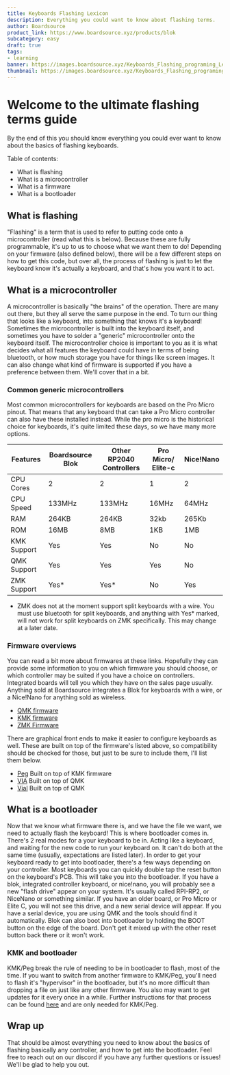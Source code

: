 ```yaml
---
title: Keyboards Flashing Lexicon
description: Everything you could want to know about flashing terms.
author: Boardsource
product_link: https://www.boardsource.xyz/products/blok
subcategory: easy
draft: true
tags: 
- learning
banner: https://images.boardsource.xyz/Keyboards_Flashing_programing_Lexicon.jpg
thumbnail: https://images.boardsource.xyz/Keyboards_Flashing_programing_Lexicon.jpg
---
```


 # Welcome to the ultimate flashing terms guide

 By the end of this you should know everything you could ever want to know about
 the basics of flashing keyboards.

 Table of contents:
 * What is flashing
 * What is a microcontroller
 * What is a firmware
 * What is a bootloader

## What is flashing

"Flashing" is a term that is used to refer to putting code onto a
microcontroller (read what this is below). Because these are fully programmable,
it's up to us to choose what we want them to do! Depending on your firmware
(also defined below), there will be a few different steps on how to get this
code, but over all, the process of flashing is just to let the keyboard know
it's actually a keyboard, and that's how you want it to act.

## What is a microcontroller

A microcontroller is basically "the brains" of the operation. There are many out
there, but they all serve the same purpose in the end. To turn our thing that
looks like a keyboard, into something that knows it's a keyboard! Sometimes the
microcontroller is built into the keyboard itself, and sometimes you have to
solder a "generic" microcontroller onto the keyboard itself. The microcontroller
choice is important to you as it is what decides what all features the keyboard
could have in terms of being bluetooth, or how much storage you have for things
like screen images. It can also change what kind of firmware is supported if you
have a preference between them. We'll cover that in a bit.

### Common generic microcontrollers

Most common microcontrollers for keyboards are based on the Pro Micro pinout.
That means that any keyboard that can take a Pro Micro controller can also have
these installed instead. While the pro micro is the historical choice for
keyboards, it's quite limited these days, so we have many more options. 

| Features    | Boardsource Blok | Other RP2040 Controllers | Pro Micro/ Elite-c | Nice!Nano |
|-------------|------------------|--------------------------|--------------------|-----------|
| CPU Cores   | 2                | 2                        | 1                  | 2         |
| CPU Speed   | 133MHz           | 133MHz                   | 16MHz              | 64MHz     |
| RAM         | 264KB            | 264KB                    | 32kb               | 265Kb     |
| ROM         | 16MB             | 8MB                      | 1KB                | 1MB       |
| KMK Support | Yes              | Yes                      | No                 | No        |
| QMK Support | Yes              | Yes                      | Yes                | No        |
| ZMK Support | Yes*             | Yes*                     | No                 | Yes       |

* ZMK does not at the moment support split keyboards with a wire. You must use
  bluetooth for split keyboards, and anything with Yes* marked, will not work
  for split keyboards on ZMK specifically. This may change at a later date.

### Firmware overviews

You can read a bit more about firmwares at these links. Hopefully they can
provide some information to you on which firmware you should choose, or which
controller may be suited if you have a choice on controllers. Integrated boards
will tell you which they have on the sales page usually. Anything sold at
Boardsource integrates a Blok for keyboards with a wire, or a Nice!Nano for
anything sold as wireless.

- [QMK firmware](https://www.boardsource.xyz/docs/guides-what_is_qmk) 
- [KMK firmware](https://www.boardsource.xyz/docs/guides-what_is_kmk) 
- [ZMK Firmware](https://www.boardsource.xyz/docs/guides-what_is_zmk) 

There are graphical front ends to make it easier to configure keyboards as well.
These are built on top of the firmware's listed above, so compatibility should be
checked for those, but just to be sure to include them, I'll list them below.

- [Peg](https://getpeg.xyz/) Built on top of KMK firmware
- [VIA](https://www.caniusevia.com/) Built on top of QMK
- [Vial](https://get.vial.today/) Built on top of QMK

## What is a bootloader

Now that we know what firmware there is, and we have the file we want, we need
to actually flash the keyboard! This is where bootloader comes in. There's 2
real modes for a your keyboard to be in. Acting like a keyboard, and waiting for
the new code to run your keyboard on. It can't do both at the same time
(usually, expectations are listed later). In order to get your keyboard ready to
get into bootloader, there's a few ways depending on your controller. Most
keyboards you can quickly double tap the reset button on the keyboard's PCB.
This will take you into the bootloader. If you have a blok, integrated
controller keyboard, or nice!nano, you will probably see a new "flash drive"
appear on your system. It's usually called RPI-RP2, or NiceNano or something
similar. If you have an older board, or Pro Micro or Elite C, you will not see
this drive, and a new serial device will appear. If you have a serial device,
you are using QMK and the tools should find it automatically. Blok can also boot
into bootloader by holding the BOOT button on the edge of the board. Don't get
it mixed up with the other reset button back there or it won't work.

### KMK and bootloader

KMK/Peg break the rule of needing to be in bootloader to flash, most of the
time. If you want to switch from another firmware to KMK/Peg, you'll need to
flash it's "hypervisor" in the bootloader, but it's no more difficult than
dropping a file on just like any other firmware. You also may want to get
updates for it every once in a while. Further instructions for that process can
be found [here](https://getpeg.xyz/docs/board-update) and are only needed for KMK/Peg.


## Wrap up

That should be almost everything you need to know about the basics of flashing
basically any controller, and how to get into the bootloader. Feel free to reach
out on our discord if you have any further questions or issues! We'll be glad to
help you out.
